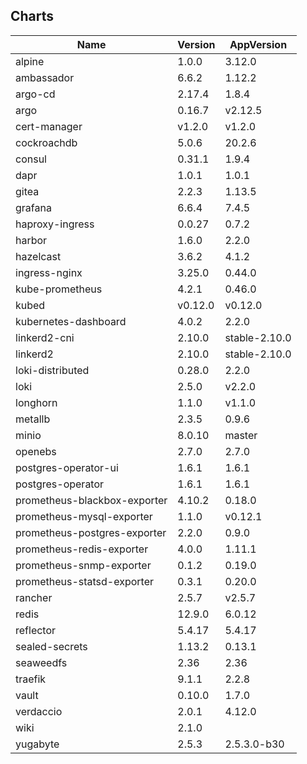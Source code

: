 ## Charts
Name | Version | AppVersion
-----|---------|-----------
alpine | 1.0.0 | 3.12.0
ambassador | 6.6.2 | 1.12.2
argo-cd | 2.17.4 | 1.8.4
argo | 0.16.7 | v2.12.5
cert-manager | v1.2.0 | v1.2.0
cockroachdb | 5.0.6 | 20.2.6
consul | 0.31.1 | 1.9.4
dapr | 1.0.1 | 1.0.1
gitea | 2.2.3 | 1.13.5
grafana | 6.6.4 | 7.4.5
haproxy-ingress | 0.0.27 | 0.7.2
harbor | 1.6.0 | 2.2.0
hazelcast | 3.6.2 | 4.1.2
ingress-nginx | 3.25.0 | 0.44.0
kube-prometheus | 4.2.1 | 0.46.0
kubed | v0.12.0 | v0.12.0
kubernetes-dashboard | 4.0.2 | 2.2.0
linkerd2-cni | 2.10.0 | stable-2.10.0
linkerd2 | 2.10.0 | stable-2.10.0
loki-distributed | 0.28.0 | 2.2.0
loki | 2.5.0 | v2.2.0
longhorn | 1.1.0 | v1.1.0
metallb | 2.3.5 | 0.9.6
minio | 8.0.10 | master
openebs | 2.7.0 | 2.7.0
postgres-operator-ui | 1.6.1 | 1.6.1
postgres-operator | 1.6.1 | 1.6.1
prometheus-blackbox-exporter | 4.10.2 | 0.18.0
prometheus-mysql-exporter | 1.1.0 | v0.12.1
prometheus-postgres-exporter | 2.2.0 | 0.9.0
prometheus-redis-exporter | 4.0.0 | 1.11.1
prometheus-snmp-exporter | 0.1.2 | 0.19.0
prometheus-statsd-exporter | 0.3.1 | 0.20.0
rancher | 2.5.7 | v2.5.7
redis | 12.9.0 | 6.0.12
reflector | 5.4.17 | 5.4.17
sealed-secrets | 1.13.2 | 0.13.1
seaweedfs | 2.36 | 2.36
traefik | 9.1.1 | 2.2.8
vault | 0.10.0 | 1.7.0
verdaccio | 2.0.1 | 4.12.0
wiki | 2.1.0 | 
yugabyte | 2.5.3 | 2.5.3.0-b30
